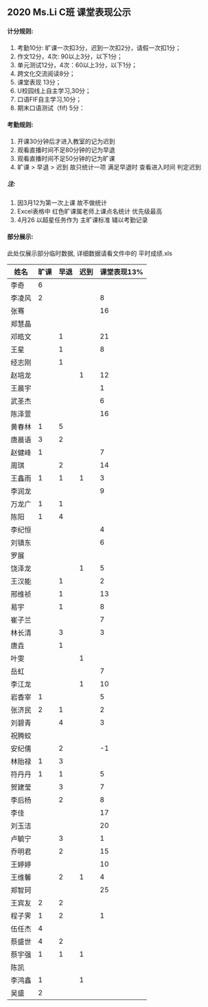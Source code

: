 ## 2020 Ms.Li C班 课堂表现公示



#### 计分规则:

1. 考勤10分: 旷课一次扣3分，迟到一次扣2分，请假一次扣1分；     
2. 作文12分，4次:  90以上3分，以下1分；
3. 单元测试12分，4次：60以上3分，以下1分；       
4. 跨文化交流阅读8分；     
5. 课堂表现 13分；         
6. U校园线上自主学习,30分；                      
7. 口语FIF自主学习,10分；   
8. 期末口语测试（fif) 5分：



#### 考勤规则:

1. 开课30分钟后才进入教室的记为迟到
2. 观看直播时间不足80分钟的记为早退
3. 观看直播时间不足50分钟的记为旷课
4. 旷课 > 早退 > 迟到 故只统计一项 满足早退时 查看进入时间 判定迟到

##### 注: 

1. 因3月12为第一次上课 故不做统计
2. Excel表格中 红色旷课属老师上课点名统计 优先级最高
3. 4月26 以超星任务作为 主旷课标准 辅以考勤记录 



#### 部分展示:

此处仅展示部分临时数据, 详细数据请看文件中的 平时成绩.xls



| 姓名   | 旷课 | 早退 | 迟到 | 课堂表现13% |
| ------ | ---- | ---- | ---- | ----------- |
| 李奇   | 6    |      |      |             |
| 李凌风 | 2    |      |      | 8           |
| 张骞   |      |      |      | 16          |
| 郑慧晶 |      |      |      |             |
| 邓皓文 |      | 1    |      | 21          |
| 王星   |      | 1    |      | 8           |
| 经志刚 |      | 1    |      |             |
| 赵培龙 |      |      | 1    | 12          |
| 王晨宇 |      |      |      | 1           |
| 武圣杰 |      |      |      | 6           |
| 陈泽萱 |      |      |      | 16          |
| 黄春林 | 1    | 5    |      |             |
| 唐晨语 | 3    | 2    |      |             |
| 赵健峰 | 1    |      |      | 7           |
| 周琪   |      | 2    |      | 14          |
| 王鑫雨 | 1    | 1    | 1    | 3           |
| 李润龙 |      |      |      | 9           |
| 万龙广 | 1    | 1    |      |             |
| 陈阳   | 1    | 4    |      |             |
| 李纪恒 |      |      |      | 4           |
| 刘镇东 |      |      |      | 6           |
| 罗展   |      |      |      |             |
| 饶泽龙 |      |      | 1    | 5           |
| 王汉能 |      | 1    |      | 2           |
| 邢维祯 |      | 1    |      | 13          |
| 易宇   |      | 1    |      | 8           |
| 崔子兰 |      |      |      | 7           |
| 林长清 |      | 3    |      | 3           |
| 唐垚   |      | 1    |      |             |
| 叶雯   |      |      | 1    |             |
| 岳虹   |      |      |      | 7           |
| 李江龙 |      |      | 1    | 10          |
| 岩香宰 | 1    |      |      | 5           |
| 张济民 | 2    | 1    |      | 2           |
| 刘碧青 |      | 4    |      | 3           |
| 祝腾蛟 |      |      |      |             |
| 安纪儒 |      | 2    |      | -1          |
| 林贻禄 | 1    | 3    |      |             |
| 符丹丹 | 1    | 1    |      | 5           |
| 贺建莹 |      | 3    |      | 7           |
| 李后杨 |      | 2    |      | 8           |
| 李佳   |      |      |      | 17          |
| 刘玉洁 |      |      |      | 20          |
| 卢毓宁 |      | 3    |      | 1           |
| 乔明君 |      | 2    |      | 15          |
| 王婷婷 |      |      |      | 10          |
| 王维馨 |      | 2    | 1    | 4           |
| 郑智珂 |      |      |      | 25          |
| 王宾友 | 2    | 2    |      |             |
| 程子霁 | 1    | 2    |      | 1           |
| 伍任杰 | 4    |      |      |             |
| 蔡盛世 | 4    | 2    |      |             |
| 蔡宇强 | 1    | 1    | 1    |             |
| 陈凯   |      |      |      |             |
| 李鸿鑫 | 1    |      | 1    |             |
| 吴盛   | 2    |      |      |             |